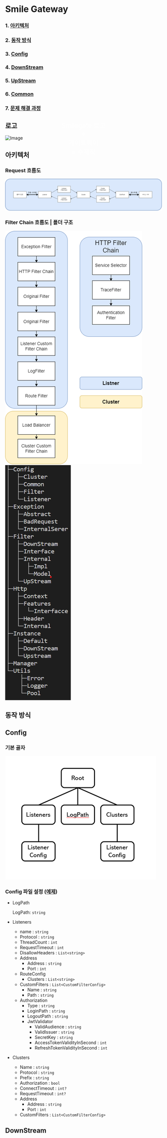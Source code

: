 # Smile Gateway
### 1. [아키텍처](#아키텍처)
### 2. [동작 방식](#동작-방식)
### 3. [Config]()
### 4. [DownStream]()
### 5. [UpStream]()
### 6. [Common]()
### 7. [문제 해결 과정]()

## 로고
<div style="position: relative; text-align: center;">
  <p align="left">
  <img src="https://github.com/sgdevcamp2023/remember/tree/docs/resources/Smilegateway.png" alt="Image" style="width: 30%;">
  </p>
  <div style="position: absolute; top: 50%; left: 50%; transform: translate(-50%, -50%); color: white; font-size: 21px;">
    Smilegate 로고</br> + </br>게이트웨이</br> = 수제작
  </div>
</div>

## 아키텍처
### Request 흐름도
![image](../../../resources/smile-gateway/전체%20흐름.png)

### Filter Chain 흐름도 | 폴더 구조
![image](../../../resources/smile-gateway/FilterChain%20흐름도.png)  ![image](../../../resources/smile-gateway/gateway-core.png)


## 동작 방식

## Config
### 기본 골자
![image](../../../resources/smile-gateway/Config형태.png)
### Config 파일 설정 ([예제]())
- LogPath
    
    LogPath: `string`
    
- Listeners
    - name : `string`
    - Protocol : `string`
    - ThreadCount : `int`
    - RequestTimeout : `int`
    - DisallowHeaders : `List<string>`
    - Address
        - Address : `string`
        - Port : `int`
    - RouteConfig
        - Clusters : `List<string>`
    - CustomFilters : `List<CustomFilterConfig>`
        - Name : `string`
        - Path : `string`
    - Authorization
        - Type : `string`
        - LoginPath : `string`
        - LogoutPath : `string`
        - JwtValidator
            - ValidAudience : `string`
            - ValidIssuer : `string`
            - SecretKey : `string`
            - AccessTokenValidityInSecond : `int`
            - RefreshTokenValidityInSecond : `int`
- Clusters
    - Name : `string`
    - Protocol : `string`
    - Prefix : `string`
    - Authorization : `bool`
    - ConnectTimeout : `int?`
    - RequestTimeout : `int?`
    - Address
        - Address : `string`
        - Port : `int`
    - CustomFilters : `List<CustomFilterConfig>`

## DownStream

